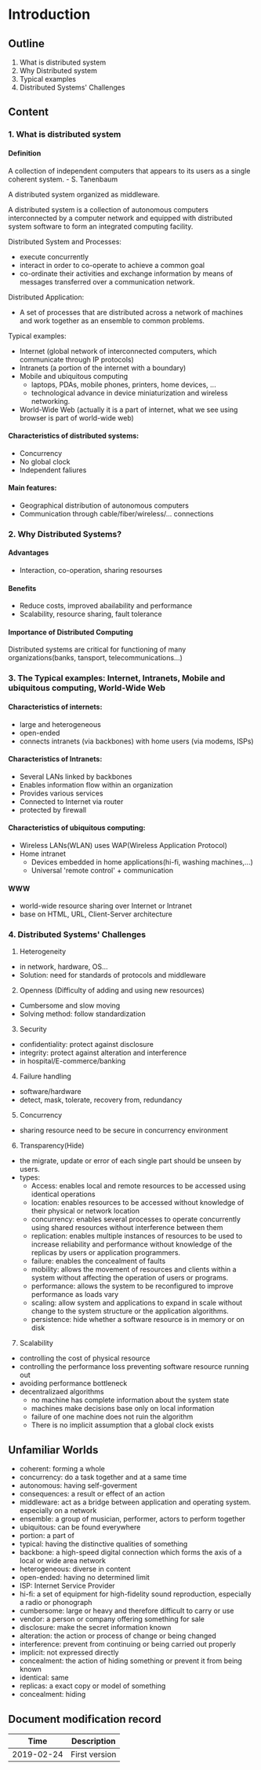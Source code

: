 # Introduction

## Outline
1. What is distributed system
2. Why Distributed system
3. Typical examples
4. Distributed Systems' Challenges

## Content

### 1. What is distributed system

#### Definition

A collection of independent computers that appears to its users as a single coherent system. - S. Tanenbaum

A distributed system organized as middleware.

A distributed system is a collection of autonomous computers interconnected by a computer network and equipped
with distributed system software to form an integrated computing facility.

Distributed System and Processes:
- execute concurrently
- interact in order to co-operate to achieve a common goal
- co-ordinate their activities and exchange information by means of messages transferred over a communication network.

Distributed Application:
- A set of processes that are distributed across a network of machines and work together as an ensemble to common problems.

Typical examples:
- Internet (global network of interconnected computers, which communicate through IP protocols)
- Intranets (a portion of the internet with a boundary)
- Mobile and ubiquitous computing
    - laptops, PDAs, mobile phones, printers, home devices, ...
	- technological advance in device miniaturization and wireless networking.
- World-Wide Web (actually it is a part of internet, what we see using browser is part of world-wide web)

#### Characteristics of distributed systems:
- Concurrency
- No global clock
- Independent faliures

#### Main features:
- Geographical distribution of autonomous computers
- Communication through cable/fiber/wireless/... connections

### 2. Why Distributed Systems?

#### Advantages
- Interaction, co-operation, sharing resourses

#### Benefits
- Reduce costs, improved abailability and performance
- Scalability, resource sharing, fault tolerance

#### Importance of Distributed Computing

Distributed systems are critical for functioning of many organizations(banks, tansport, telecommunications...)

### 3. The Typical examples: Internet, Intranets, Mobile and ubiquitous computing, World-Wide Web

#### Characteristics of internets:
- large and heterogeneous
- open-ended
- connects intranets (via backbones) with home users (via modems, ISPs)

#### Characteristics of Intranets:
- Several LANs linked by backbones
- Enables information flow within an organization
- Provides various services
- Connected to Internet via router
- protected by firewall

#### Characteristics of ubiquitous computing:
- Wireless LANs(WLAN) uses WAP(Wireless Application Protocol)
- Home intranet
  - Devices embedded in home applications(hi-fi, washing machines,...)
  - Universal 'remote control' + communication
  
#### WWW
- world-wide resource sharing over Internet or Intranet
- base on HTML, URL, Client-Server architecture

### 4. Distributed Systems' Challenges
1. Heterogeneity
  - in network, hardware, OS...
  - Solution: need for standards of protocols and middleware
2. Openness (Difficulty of adding and using new resources)
  - Cumbersome and slow moving
  - Solving method: follow standardization
3. Security
  - confidentiality: protect against disclosure
  - integrity: protect against alteration and interference
  - in hospital/E-commerce/banking
4. Failure handling
  - software/hardware
  - detect, mask, tolerate, recovery from, redundancy
5. Concurrency
  - sharing resource need to be secure in concurrency environment
6. Transparency(Hide)
  - the migrate, update or error of each single part should be unseen by users.
  - types:
    - Access: enables local and remote resources to be accessed using identical operations
	- location: enables resources to be accessed without knowledge of their physical or network location
	- concurrency: enables several processes to operate concurrently using shared resources without interference between them
	- replication: enables multiple instances of resources to be used to increase reliability and performance without knowledge of the replicas by users or application programmers.
	- failure: enables the concealment of faults
	- mobility: allows the movement of resources and clients within a system without affecting the operation of users or programs.
	- performance: allows the system to be reconfigured to improve performance as loads vary
	- scaling: allow system and applications to expand in scale without change to the system structure or the application algorithms.
	- persistence: hide whether a software resource is in memory or on disk
7. Scalability
  - controlling the cost of physical resource
  - controlling the performance loss preventing software resource running out
  - avoiding performance bottleneck
  - decentralizaed algorithms
    - no machine has complete information about the system state
	- machines make decisions base only on local information
	- failure of one machine does not ruin the algorithm
	- There is no implicit assumption that a global clock exists

## Unfamiliar Worlds
- coherent: forming a whole
- concurrency: do a task together and at a same time
- autonomous: having self-goverment
- consequences: a result or effect of an action
- middleware: act as a bridge between application and operating system. especially on a network
- ensemble: a group of musician, performer, actors to perform together
- ubiquitous: can be found everywhere
- portion: a part of
- typical: having the distinctive qualities of something
- backbone: a high-speed digital connection which forms the axis of a local or wide area network
- heterogeneous: diverse in content
- open-ended: having no determined limit
- ISP: Internet Service Provider
- hi-fi: a set of equipment for high-fidelity sound reproduction, especially a radio or phonograph
- cumbersome: large or heavy and therefore difficult to carry or use
- vendor: a person or company offering something for sale
- disclosure: make the secret information known
- alteration: the action or process of change or being changed
- interference: prevent from continuing or being carried out properly
- implicit: not expressed directly
- concealment: the action of hiding something or prevent it from being known
- identical: same
- replicas: a exact copy or model of something
- concealment: hiding

## Document modification record
Time|Description
----|-----------
2019-02-24|First version